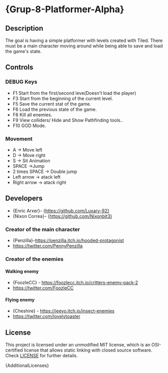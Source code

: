 # {Grup-8-Platformer-Alpha}

## Description

The goal is having a simple platformer with levels created with Tiled. There must be a main character moving around while being able to save and load the game's state.

## Controls

### DEBUG Keys

 - F1 Start from the first/second leve(Doesn't load the player)
 - F3 Start from the beginning of the current level.
 - F5 Save the current stat of the game.
 - F6 Load the previous state of the game.
 - F8 Kill all enemies.
 - F9 View colliders/ Hide and Show Pathfinding tools..
 - F10 GOD Mode.

### Movement

 - A -> Move left
 - D -> Move right
 - S -> Sit Animation
 - SPACE ->Jump
 - 2 times SPACE -> Double jump
 - Left arrow -> atack left
 - Right arrow -> atack right


## Developers

 - {Enric Arxer}- {https://github.com/Luxary-92}
 - {Nixon Correa}- {https://github.com/Nixonbit3}

### Creator of the main character

- {Penzilla}-https://penzilla.itch.io/hooded-protagonist
- https://twitter.com/PennyPenzilla

### Creator of the enemies

#### Walking enemy
- {FoozleCC} - https://foozlecc.itch.io/critters-enemy-pack-2
- https://twitter.com/FoozleCC

#### Flying enemy
- {Cheshire} - https://jeevo.itch.io/insect-enemies
- https://twitter.com/lovelytoaster


## License

This project is licensed under an unmodified MIT license, which is an OSI-certified license that allows static linking with closed source software. Check [LICENSE](LICENSE) for further details.

{AdditionalLicenses}
